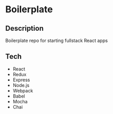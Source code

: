 # Boilerplate

## Description

Boilerplate repo for starting fullstack React apps

## Tech

- React
- Redux
- Express
- Node.js
- Webpack
- Babel
- Mocha
- Chai
